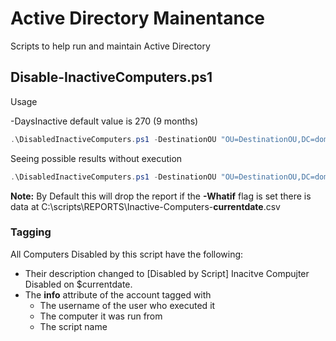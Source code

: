 # Active Directory Mainentance

Scripts to help run and maintain Active Directory

## Disable-InactiveComputers.ps1

Usage

-DaysInactive default value is 270 (9 months)

```powershell
.\DisabledInactiveComputers.ps1 -DestinationOU "OU=DestinationOU,DC=domain,DC=local" -SeachBase "DC=domain,DC=local" -DaysInactive Days
```

Seeing possible results without execution

```powershell
.\DisabledInactiveComputers.ps1 -DestinationOU "OU=DestinationOU,DC=domain,DC=local" -SeachBase "DC=domain,DC=local" -DaysInactive Days -Whatif
```

__Note:__ By Default this will drop the report if the __-Whatif__ flag is set there is data at C:\scripts\REPORTS\Inactive-Computers-__currentdate__.csv

### Tagging

All Computers Disabled by this script have the following:

- Their description changed to [Disabled by Script] Inacitve Compujter Disabled on $currentdate.
- The __info__ attribute of the account tagged with
  - The username of the user who executed it
  - The computer it was run from
  - The script name
